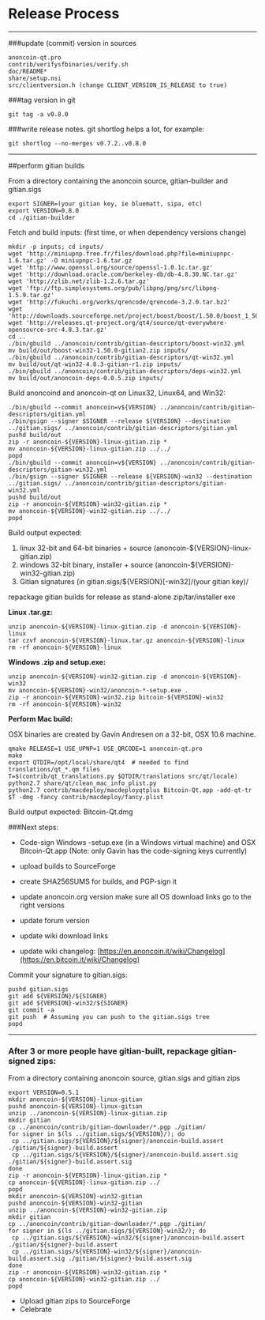 Release Process
====================

* * *

###update (commit) version in sources


	anoncoin-qt.pro
	contrib/verifysfbinaries/verify.sh
	doc/README*
	share/setup.nsi
	src/clientversion.h (change CLIENT_VERSION_IS_RELEASE to true)

###tag version in git

	git tag -a v0.8.0

###write release notes. git shortlog helps a lot, for example:

	git shortlog --no-merges v0.7.2..v0.8.0

* * *

##perform gitian builds

 From a directory containing the anoncoin source, gitian-builder and gitian.sigs
  
	export SIGNER=(your gitian key, ie bluematt, sipa, etc)
	export VERSION=0.8.0
	cd ./gitian-builder

 Fetch and build inputs: (first time, or when dependency versions change)

	mkdir -p inputs; cd inputs/
	wget 'http://miniupnp.free.fr/files/download.php?file=miniupnpc-1.6.tar.gz' -O miniupnpc-1.6.tar.gz
	wget 'http://www.openssl.org/source/openssl-1.0.1c.tar.gz'
	wget 'http://download.oracle.com/berkeley-db/db-4.8.30.NC.tar.gz'
	wget 'http://zlib.net/zlib-1.2.6.tar.gz'
	wget 'ftp://ftp.simplesystems.org/pub/libpng/png/src/libpng-1.5.9.tar.gz'
	wget 'http://fukuchi.org/works/qrencode/qrencode-3.2.0.tar.bz2'
	wget 'http://downloads.sourceforge.net/project/boost/boost/1.50.0/boost_1_50_0.tar.bz2'
	wget 'http://releases.qt-project.org/qt4/source/qt-everywhere-opensource-src-4.8.3.tar.gz'
	cd ..
	./bin/gbuild ../anoncoin/contrib/gitian-descriptors/boost-win32.yml
	mv build/out/boost-win32-1.50.0-gitian2.zip inputs/
	./bin/gbuild ../anoncoin/contrib/gitian-descriptors/qt-win32.yml
	mv build/out/qt-win32-4.8.3-gitian-r1.zip inputs/
	./bin/gbuild ../anoncoin/contrib/gitian-descriptors/deps-win32.yml
	mv build/out/anoncoin-deps-0.0.5.zip inputs/

 Build anoncoind and anoncoin-qt on Linux32, Linux64, and Win32:
  
	./bin/gbuild --commit anoncoin=v${VERSION} ../anoncoin/contrib/gitian-descriptors/gitian.yml
	./bin/gsign --signer $SIGNER --release ${VERSION} --destination ../gitian.sigs/ ../anoncoin/contrib/gitian-descriptors/gitian.yml
	pushd build/out
	zip -r anoncoin-${VERSION}-linux-gitian.zip *
	mv anoncoin-${VERSION}-linux-gitian.zip ../../
	popd
	./bin/gbuild --commit anoncoin=v${VERSION} ../anoncoin/contrib/gitian-descriptors/gitian-win32.yml
	./bin/gsign --signer $SIGNER --release ${VERSION}-win32 --destination ../gitian.sigs/ ../anoncoin/contrib/gitian-descriptors/gitian-win32.yml
	pushd build/out
	zip -r anoncoin-${VERSION}-win32-gitian.zip *
	mv anoncoin-${VERSION}-win32-gitian.zip ../../
	popd

  Build output expected:

  1. linux 32-bit and 64-bit binaries + source (anoncoin-${VERSION}-linux-gitian.zip)
  2. windows 32-bit binary, installer + source (anoncoin-${VERSION}-win32-gitian.zip)
  3. Gitian signatures (in gitian.sigs/${VERSION}[-win32]/(your gitian key)/

repackage gitian builds for release as stand-alone zip/tar/installer exe

**Linux .tar.gz:**

	unzip anoncoin-${VERSION}-linux-gitian.zip -d anoncoin-${VERSION}-linux
	tar czvf anoncoin-${VERSION}-linux.tar.gz anoncoin-${VERSION}-linux
	rm -rf anoncoin-${VERSION}-linux

**Windows .zip and setup.exe:**

	unzip anoncoin-${VERSION}-win32-gitian.zip -d anoncoin-${VERSION}-win32
	mv anoncoin-${VERSION}-win32/anoncoin-*-setup.exe .
	zip -r anoncoin-${VERSION}-win32.zip bitcoin-${VERSION}-win32
	rm -rf anoncoin-${VERSION}-win32

**Perform Mac build:**

  OSX binaries are created by Gavin Andresen on a 32-bit, OSX 10.6 machine.

	qmake RELEASE=1 USE_UPNP=1 USE_QRCODE=1 anoncoin-qt.pro
	make
	export QTDIR=/opt/local/share/qt4  # needed to find translations/qt_*.qm files
	T=$(contrib/qt_translations.py $QTDIR/translations src/qt/locale)
	python2.7 share/qt/clean_mac_info_plist.py
	python2.7 contrib/macdeploy/macdeployqtplus Bitcoin-Qt.app -add-qt-tr $T -dmg -fancy contrib/macdeploy/fancy.plist

 Build output expected: Bitcoin-Qt.dmg

###Next steps:

* Code-sign Windows -setup.exe (in a Windows virtual machine) and
  OSX Bitcoin-Qt.app (Note: only Gavin has the code-signing keys currently)

* upload builds to SourceForge

* create SHA256SUMS for builds, and PGP-sign it

* update anoncoin.org version
  make sure all OS download links go to the right versions

* update forum version

* update wiki download links

* update wiki changelog: [https://en.anoncoin.it/wiki/Changelog](https://en.bitcoin.it/wiki/Changelog)

Commit your signature to gitian.sigs:

	pushd gitian.sigs
	git add ${VERSION}/${SIGNER}
	git add ${VERSION}-win32/${SIGNER}
	git commit -a
	git push  # Assuming you can push to the gitian.sigs tree
	popd

-------------------------------------------------------------------------

### After 3 or more people have gitian-built, repackage gitian-signed zips:

From a directory containing anoncoin source, gitian.sigs and gitian zips

	export VERSION=0.5.1
	mkdir anoncoin-${VERSION}-linux-gitian
	pushd anoncoin-${VERSION}-linux-gitian
	unzip ../anoncoin-${VERSION}-linux-gitian.zip
	mkdir gitian
	cp ../anoncoin/contrib/gitian-downloader/*.pgp ./gitian/
	for signer in $(ls ../gitian.sigs/${VERSION}/); do
	 cp ../gitian.sigs/${VERSION}/${signer}/anoncoin-build.assert ./gitian/${signer}-build.assert
	 cp ../gitian.sigs/${VERSION}/${signer}/anoncoin-build.assert.sig ./gitian/${signer}-build.assert.sig
	done
	zip -r anoncoin-${VERSION}-linux-gitian.zip *
	cp anoncoin-${VERSION}-linux-gitian.zip ../
	popd
	mkdir anoncoin-${VERSION}-win32-gitian
	pushd anoncoin-${VERSION}-win32-gitian
	unzip ../anoncoin-${VERSION}-win32-gitian.zip
	mkdir gitian
	cp ../anoncoin/contrib/gitian-downloader/*.pgp ./gitian/
	for signer in $(ls ../gitian.sigs/${VERSION}-win32/); do
	 cp ../gitian.sigs/${VERSION}-win32/${signer}/anoncoin-build.assert ./gitian/${signer}-build.assert
	 cp ../gitian.sigs/${VERSION}-win32/${signer}/anoncoin-build.assert.sig ./gitian/${signer}-build.assert.sig
	done
	zip -r anoncoin-${VERSION}-win32-gitian.zip *
	cp anoncoin-${VERSION}-win32-gitian.zip ../
	popd

- Upload gitian zips to SourceForge
- Celebrate 

